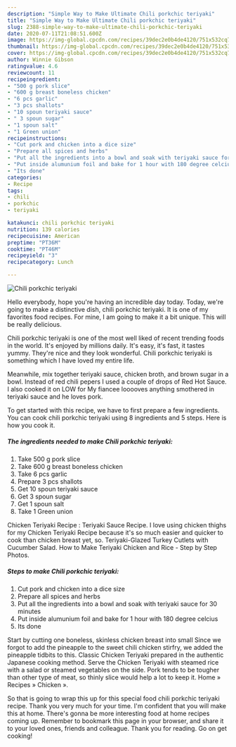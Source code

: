 ```yaml
---
description: "Simple Way to Make Ultimate Chili porkchic teriyaki"
title: "Simple Way to Make Ultimate Chili porkchic teriyaki"
slug: 2388-simple-way-to-make-ultimate-chili-porkchic-teriyaki
date: 2020-07-11T21:08:51.600Z
image: https://img-global.cpcdn.com/recipes/39dec2e0b4de4120/751x532cq70/chili-porkchic-teriyaki-recipe-main-photo.jpg
thumbnail: https://img-global.cpcdn.com/recipes/39dec2e0b4de4120/751x532cq70/chili-porkchic-teriyaki-recipe-main-photo.jpg
cover: https://img-global.cpcdn.com/recipes/39dec2e0b4de4120/751x532cq70/chili-porkchic-teriyaki-recipe-main-photo.jpg
author: Winnie Gibson
ratingvalue: 4.6
reviewcount: 11
recipeingredient:
- "500 g pork slice"
- "600 g breast boneless chicken"
- "6 pcs garlic"
- "3 pcs shallots"
- "10 spoun teriyaki sauce"
- " 3 spoun sugar"
- "1 spoun salt"
- "1 Green union"
recipeinstructions:
- "Cut pork and chicken into a dice size"
- "Prepare all spices and herbs"
- "Put all the ingredients into a bowl and soak with teriyaki sauce for 30 minutes"
- "Put inside alumunium foil and bake for 1 hour with 180 degree celcius"
- "Its done"
categories:
- Recipe
tags:
- chili
- porkchic
- teriyaki

katakunci: chili porkchic teriyaki 
nutrition: 139 calories
recipecuisine: American
preptime: "PT36M"
cooktime: "PT46M"
recipeyield: "3"
recipecategory: Lunch

---
```



![Chili porkchic teriyaki](https://img-global.cpcdn.com/recipes/39dec2e0b4de4120/751x532cq70/chili-porkchic-teriyaki-recipe-main-photo.jpg)

Hello everybody, hope you're having an incredible day today. Today, we're going to make a distinctive dish, chili porkchic teriyaki. It is one of my favorites food recipes. For mine, I am going to make it a bit unique. This will be really delicious.

Chili porkchic teriyaki is one of the most well liked of recent trending foods in the world. It's enjoyed by millions daily. It's easy, it's fast, it tastes yummy. They're nice and they look wonderful. Chili porkchic teriyaki is something which I have loved my entire life.

Meanwhile, mix together teriyaki sauce, chicken broth, and brown sugar in a bowl. Instead of red chili pepers I used a couple of drops of Red Hot Sauce. I also cooked it on LOW for My fiancee looooves anything smothered in teriyaki sauce and he loves pork.


To get started with this recipe, we have to first prepare a few ingredients. You can cook chili porkchic teriyaki using 8 ingredients and 5 steps. Here is how you cook it.

<!--inarticleads1-->

##### The ingredients needed to make Chili porkchic teriyaki:

1. Take 500 g pork slice
1. Take 600 g breast boneless chicken
1. Take 6 pcs garlic
1. Prepare 3 pcs shallots
1. Get 10 spoun teriyaki sauce
1. Get  3 spoun sugar
1. Get 1 spoun salt
1. Take 1 Green union


Chicken Teriyaki Recipe : Teriyaki Sauce Recipe. I love using chicken thighs for my Chicken Teriyaki Recipe because it&#39;s so much easier and quicker to cook than chicken breast yet, so. Teriyaki-Glazed Turkey Cutlets with Cucumber Salad. How to Make Teriyaki Chicken and Rice - Step by Step Photos. 

<!--inarticleads2-->

##### Steps to make Chili porkchic teriyaki:

1. Cut pork and chicken into a dice size
1. Prepare all spices and herbs
1. Put all the ingredients into a bowl and soak with teriyaki sauce for 30 minutes
1. Put inside alumunium foil and bake for 1 hour with 180 degree celcius
1. Its done


Start by cutting one boneless, skinless chicken breast into small Since we forgot to add the pineapple to the sweet chili chicken stirfry, we added the pineapple tidbits to this. Classic Chicken Teriyaki prepared in the authentic Japanese cooking method. Serve the Chicken Teriyaki with steamed rice with a salad or steamed vegetables on the side. Pork tends to be tougher than other type of meat, so thinly slice would help a lot to keep it. Home » Recipes » Chicken ». 

So that is going to wrap this up for this special food chili porkchic teriyaki recipe. Thank you very much for your time. I'm confident that you will make this at home. There's gonna be more interesting food at home recipes coming up. Remember to bookmark this page in your browser, and share it to your loved ones, friends and colleague. Thank you for reading. Go on get cooking!

